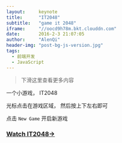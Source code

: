 ```yaml
---
layout:     keynote
title:      "IT2048"
subtitle:   "game it 2048"
iframe:     "//oocd9h78m.bkt.clouddn.com"
date:       2016-2-3 21:07:05
author:     "AlenQi"
header-img: "post-bg-js-version.jpg"
tags:
  - 前端开发
  - JavaScript
---
```


> 下滑这里查看更多内容

一个小游戏， IT2048

光标点击在游戏区域， 然后按上下左右即可

点击 `New Game` 开启新游戏

### [Watch IT2048→](//oocd9h78m.bkt.clouddn.com)

